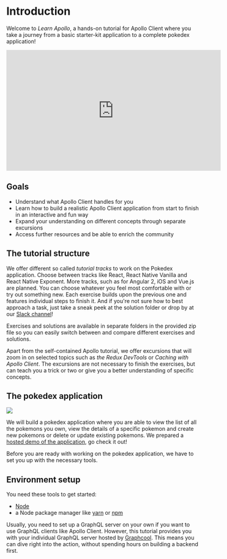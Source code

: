# Introduction

Welcome to *Learn Apollo*, a hands-on tutorial for Apollo Client where you take a journey from a basic starter-kit application to a complete pokedex application!

<iframe width="560" height="315" src="https://www.youtube.com/embed/UNoHVLrItXQ?list=PLn2e1F9Rfr6neWxkWtlTAwshh07-m1p5I" frameborder="0" allowfullscreen></iframe>

## Goals

* Understand what Apollo Client handles for you
* Learn how to build a realistic Apollo Client application from start to finish in an interactive and fun way
* Expand your understanding on different concepts through separate excursions
* Access further resources and be able to enrich the community

## The tutorial structure

We offer different so called *tutorial tracks* to work on the Pokedex application. Choose between tracks like React, React Native Vanilla and
React Native Exponent. More tracks, such as for Angular 2, iOS and Vue.js are planned. You can choose whatever you feel most comfortable with or try out something new. Each exercise builds upon the previous one and features individual steps to finish it. And if you're not sure how to best approach a task, just take a sneak peek at the solution folder or drop by at our [Slack channel](http://slack.graph.cool)!

Exercises and solutions are available in separate folders in the provided zip file so you can easily switch
between and compare different exercises and solutions.

Apart from the self-contained Apollo tutorial, we offer excursions that will zoom in on selected
topics such as *the Redux DevTools* or *Caching with Apollo Client*. The excursions are not necessary to finish the exercises, but
can teach you a trick or two or give you a better understanding of specific concepts.

## The pokedex application

![](../images/react-pokedex.png)

We will build a pokedex application where you are able to view the list of all the pokemons you own, view the details of a specific pokemon
and create new pokemons or delete or update existing pokemons. We prepared a [hosted demo of the application](http://demo.learnapollo.com), go check it out!

Before you are ready with working on the pokedex application, we have to set you up with the necessary tools.

## Environment setup

You need these tools to get started:

* [Node](https://nodejs.org)
* a Node package manager like [yarn](https://yarnpkg.com/en/docs/install)
or [npm](https://www.npmjs.com/)

Usually, you need to set up a GraphQL server on your own if you want to use GraphQL clients like Apollo Client. However, this tutorial provides you with your individual GraphQL server hosted by [Graphcool](http://graph.cool). This means you can dive right into the action, without spending hours on building a backend first.

<!-- __INJECT_GRAPHQL_ENDPOINT__ -->
